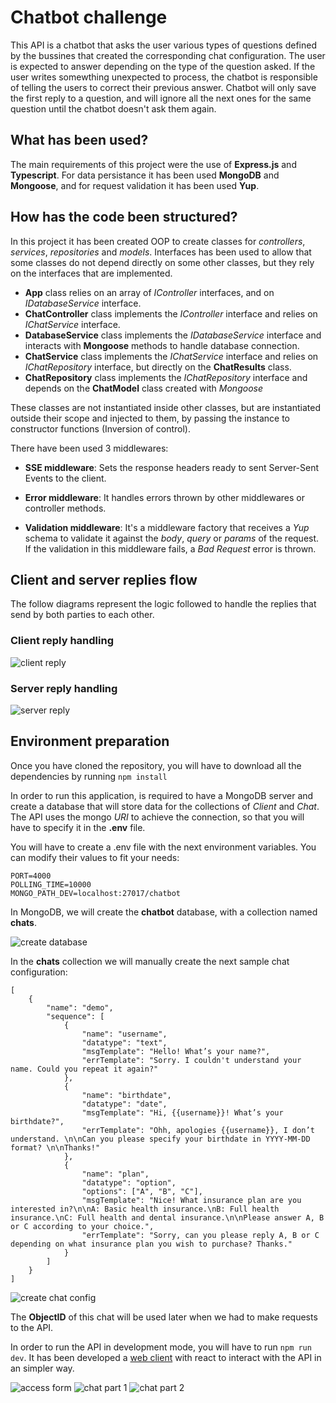 # Chatbot challenge

This API is a chatbot that asks the user various types of questions defined by the bussines that created the corresponding chat configuration. The user is expected to answer depending on the type of the question asked. If the user writes somewthing unexpected to process, the chatbot is responsible of telling the users to correct their previous answer. Chatbot will only save the first reply to a question, and will ignore all the next ones for the same question until the chatbot doesn't ask them again.

## What has been used?

The main requirements of this project were the use of **Express.js** and **Typescript**. For data persistance it has been used **MongoDB** and **Mongoose**, and for request validation it has been used **Yup**.

## How has the code been structured?


In this project it has been created OOP to create classes for _controllers_, _services_, _repositories_ and _models_. Interfaces has been used to allow that some classes do not depend directly on some other classes, but they rely on the interfaces that are implemented.

- **App** class relies on an array of _IController_ interfaces, and on _IDatabaseService_ interface.
- **ChatController** class implements the _IController_ interface and relies on _IChatService_ interface.
- **DatabaseService** class implements the _IDatabaseService_ interface and interacts with **Mongoose** methods to handle database connection.
- **ChatService** class implements the _IChatService_ interface and relies on _IChatRepository_ interface, but directly on the **ChatResults** class.
- **ChatRepository** class implements the _IChatRepository_ interface and depends on the **ChatModel** class created with _Mongoose_

These classes are not instantiated inside other classes, but are instantiated outside their scope and injected to them, by passing the instance to constructor functions (Inversion of control).

There have been used 3 middlewares:

- **SSE middleware**: Sets the response headers ready to sent Server-Sent Events to the client.

- **Error middleware**: It handles errors thrown by other middlewares or controller methods.

- **Validation middleware**: It's a middleware factory that receives a _Yup_ schema to validate it against the _body_, _query_ or _params_ of the request. If the validation in this middleware fails, a _Bad Request_ error is thrown.

## Client and server replies flow

The follow diagrams represent the logic followed to handle the replies that send by both parties to each other.

### Client reply handling

<img src="https://raw.githubusercontent.com/sanadriu/chatbot-challenge-api/main/samples/clientReplyFlow.drawio.png" alt="client reply"/>

### Server reply handling

<img src="https://raw.githubusercontent.com/sanadriu/chatbot-challenge-api/main/samples/serverReplyFlow.drawio.png" alt="server reply"/>

## Environment preparation

Once you have cloned the repository, you will have to download all the dependencies by running `npm install`

In order to run this application, is required to have a MongoDB server and create a database that will store data for the collections of _Client_ and _Chat_. The API uses the mongo _URI_ to achieve the connection, so that you will have to specify it in the **.env** file.

You will have to create a .env file with the next environment variables. You can modify their values to fit your needs:

```
PORT=4000
POLLING_TIME=10000
MONGO_PATH_DEV=localhost:27017/chatbot
```

In MongoDB, we will create the **chatbot** database, with a collection named **chats**.

<img src="https://raw.githubusercontent.com/sanadriu/chatbot-challenge-api/main/samples/sample-01.PNG" alt="create database"/>

In the **chats** collection we will manually create the next sample chat configuration:

```
[
	{
		"name": "demo",
		"sequence": [
			{
				"name": "username",
				"datatype": "text",
				"msgTemplate": "Hello! What’s your name?",
				"errTemplate": "Sorry. I couldn't understand your name. Could you repeat it again?"
			},
			{
				"name": "birthdate",
				"datatype": "date",
				"msgTemplate": "Hi, {{username}}! What’s your birthdate?",
				"errTemplate": "Ohh, apologies {{username}}, I don’t understand. \n\nCan you please specify your birthdate in YYYY-MM-DD format? \n\nThanks!"
			},
			{
				"name": "plan",
				"datatype": "option",
				"options": ["A", "B", "C"],
				"msgTemplate": "Nice! What insurance plan are you interested in?\n\nA: Basic health insurance.\nB: Full health insurance.\nC: Full health and dental insurance.\n\nPlease answer A, B or C according to your choice.",
				"errTemplate": "Sorry, can you please reply A, B or C depending on what insurance plan you wish to purchase? Thanks."
			}
		]
	}
]

```

<img src="https://raw.githubusercontent.com/sanadriu/chatbot-challenge-api/main/samples/sample-02.PNG" alt="create chat config"/>

The **ObjectID** of this chat will be used later when we had to make requests to the API.

In order to run the API in development mode, you will have to run `npm run dev`. It has been developed a [web client](https://github.com/sanadriu/chatbot-challenge-api) with react to interact with the API in an simpler way.

<img src="https://raw.githubusercontent.com/sanadriu/chatbot-challenge-api/main/samples/sample-demo-03.PNG" alt="access form"/>
<img src="https://raw.githubusercontent.com/sanadriu/chatbot-challenge-api/main/samples/sample-demo-01.PNG" alt="chat part 1"/>
<img src="https://raw.githubusercontent.com/sanadriu/chatbot-challenge-api/main/samples/sample-demo-02.PNG" alt="chat part 2"/>
